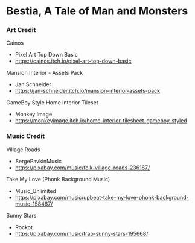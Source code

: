 # Bestia, A Tale of Man and Monsters


### Art Credit
Cainos
- Pixel Art Top Down Basic
- https://cainos.itch.io/pixel-art-top-down-basic


Mansion Interior - Assets Pack
- Jan Schneider
- https://jan-schneider.itch.io/mansion-interior-assets-pack

GameBoy Style Home Interior Tileset
- Monkey Image
- https://monkeyimage.itch.io/home-interior-tilesheet-gameboy-styled

### Music Credit 

Village Roads
- SergePavkinMusic
- https://pixabay.com/music/folk-village-roads-236187/

Take My Love (Phonk Background Music)
- Music_Unlimited 
- https://pixabay.com/music/upbeat-take-my-love-phonk-background-music-158467/

Sunny Stars
- Rockot
- https://pixabay.com/music/trap-sunny-stars-195668/